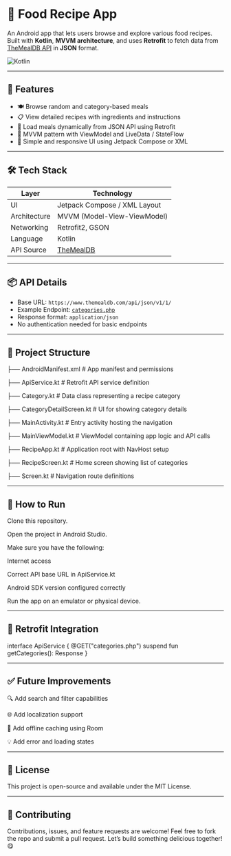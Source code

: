 # 🍲 Food Recipe App

An Android app that lets users browse and explore various food recipes. Built with **Kotlin**, **MVVM architecture**, and uses **Retrofit** to fetch data from [TheMealDB API](https://www.themealdb.com/api.php) in **JSON** format.

![Kotlin](https://img.shields.io/badge/Language-Kotlin-orange)

---

## 📱 Features

- 🍽️ Browse random and category-based meals  
- 📋 View detailed recipes with ingredients and instructions  
- 🔄 Load meals dynamically from JSON API using Retrofit  
- 🧠 MVVM pattern with ViewModel and LiveData / StateFlow  
- 🎨 Simple and responsive UI using Jetpack Compose or XML  

---

## 🛠️ Tech Stack

| Layer         | Technology                        |
|---------------|-----------------------------------|
| UI            | Jetpack Compose / XML Layout      |
| Architecture  | MVVM (Model-View-ViewModel)       |
| Networking    | Retrofit2, GSON                   |
| Language      | Kotlin                            |
| API Source    | [TheMealDB](https://www.themealdb.com/api.php) |

---

## 📦 API Details

- Base URL: `https://www.themealdb.com/api/json/v1/1/`  
- Example Endpoint: [`categories.php`](https://www.themealdb.com/api/json/v1/1/categories.php)  
- Response format: `application/json`  
- No authentication needed for basic endpoints

---

## 📁 Project Structure


├── AndroidManifest.xml           # App manifest and permissions

├── ApiService.kt                 # Retrofit API service definition

├── Category.kt                   # Data class representing a recipe category

├── CategoryDetailScreen.kt       # UI for showing category details

├── MainActivity.kt               # Entry activity hosting the navigation

├── MainViewModel.kt              # ViewModel containing app logic and API calls

├── RecipeApp.kt                  # Application root with NavHost setup

├── RecipeScreen.kt               # Home screen showing list of categories

├── Screen.kt                     # Navigation route definitions

---

## 🚀 How to Run

Clone this repository.

Open the project in Android Studio.

Make sure you have the following:

Internet access

Correct API base URL in ApiService.kt

Android SDK version configured correctly

Run the app on an emulator or physical device.

---
## 🔗 Retrofit Integration

interface ApiService {
    @GET("categories.php")
    suspend fun getCategories(): Response<CategoryResponse>
}

---
## ✅ Future Improvements

🔍 Add search and filter capabilities

🌐 Add localization support

💾 Add offline caching using Room

💡 Add error and loading states


---
## 📄 License
This project is open-source and available under the MIT License.

---
## 🤝 Contributing
Contributions, issues, and feature requests are welcome!
Feel free to fork the repo and submit a pull request.
Let’s build something delicious together! 😋
